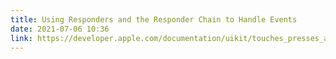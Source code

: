```yaml
---
title: Using Responders and the Responder Chain to Handle Events
date: 2021-07-06 10:36
link: https://developer.apple.com/documentation/uikit/touches_presses_and_gestures/using_responders_and_the_responder_chain_to_handle_events
---
```

